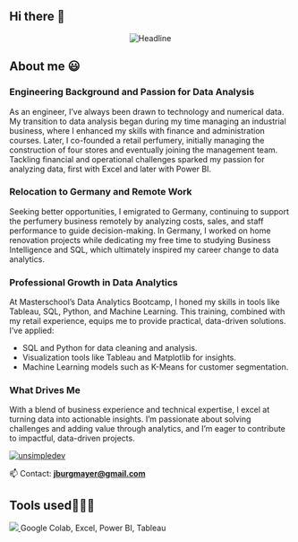 ## Hi there 👋

<div align=center>
        <img src="https://readme-typing-svg.herokuapp.com?color=%236FDA44&size=32&center=true&vCenter=true&width=800&height=50&lines=I'm+John+%F0%9F%91%8B;Data+Analyst;Your+new+team+member;Retail+and+Business+Management+Experience;Problem+Solver;Analytical+Thinking" alt="Headline" />
    </div>

<h2>About me 😃</h2>
<!--Intro start-->

<p align="left">

### Engineering Background and Passion for Data Analysis
        
As an engineer, I’ve always been drawn to technology and numerical data. My transition to data analysis began during my time managing an industrial business, where I enhanced my skills with finance and administration courses. Later, I co-founded a retail perfumery, initially managing the construction of four stores and eventually joining the management team. Tackling financial and operational challenges sparked my passion for analyzing data, first with Excel and later with Power BI.

### Relocation to Germany and Remote Work

Seeking better opportunities, I emigrated to Germany, continuing to support the perfumery business remotely by analyzing costs, sales, and staff performance to guide decision-making. In Germany, I worked on home renovation projects while dedicating my free time to studying Business Intelligence and SQL, which ultimately inspired my career change to data analytics.

### Professional Growth in Data Analytics

At Masterschool’s Data Analytics Bootcamp, I honed my skills in tools like Tableau, SQL, Python, and Machine Learning. This training, combined with my retail experience, equips me to provide practical, data-driven solutions. I’ve applied:
   - SQL and Python for data cleaning and analysis.
   - Visualization tools like Tableau and Matplotlib for insights.
   - Machine Learning models such as K-Means for customer segmentation.

### What Drives Me

With a blend of business experience and technical expertise, I excel at turning data into actionable insights. I’m passionate about solving challenges and adding value through analytics, and I’m eager to contribute to impactful, data-driven projects.

<a href="https://www.linkedin.com/in/jburgmayer" target="blank"><img align="center" src="https://img.shields.io/badge/LinkedIn-0077B5?style=for-the-badge&logo=linkedin&logoColor=white" alt="unsimpledev"/></a>

📫 Contact: **jburgmayer@gmail.com**
<!--Intro end-->
  </p>

  <h2 >Tools used👨🏻‍💻</h2>
<!--tech stack icons-->
<p align="left">
        
  <a href="https://skillicons.dev">
    <img src="https://skillicons.dev/icons?i=py,mysql,sqlite,postgres,vscode,windows,autocad&perline=12" />
  </a>Google Colab, Excel, Power BI, Tableau
</p>
<br>
<!-------------------------->
